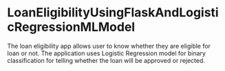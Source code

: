 # LoanEligibilityUsingFlaskAndLogisticRegressionMLModel
The loan eligibility app allows user to know whether they are eligible for loan or not. The application uses Logistic Regression model for binary classification for telling whether the loan will be approved or rejected.

